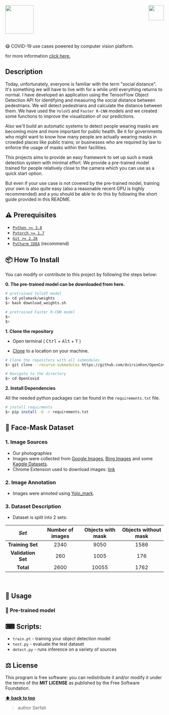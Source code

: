 <img src="https://in.bgu.ac.il/marketing/graphics/BGU.sig3-he-en-white.png" height="48px" align="right" /> 
<img src="https://res.cloudinary.com/serfati/image/upload/v1605445665/OpenCoVid19/logo_ntvgyv.png" height="90"/> 

<br>
<br>

😷 COVID-19 use cases powered by computer vision platform.

for more information [click here.](https://serfati.github.io/open-covid/) 
## Description  

Today, unfortunately, everyone is familiar with the term "social distance". It's something we will have to live with for a while until everything returns to normal. I have developed an application using the TensorFlow Object Detection API for identifying and measuring the social distance between pedestrians.
We will detect pedestrians and calculate the distance between them. We have used the `YoloV5` and `Faster R-CNN` models and we created some functions to improve the visualization of our predictions.

Also we'll build an automatic systems to detect people wearing masks are becoming more and more important for public health.
Be it for governments who might want to know how many people are actually wearing masks in crowded places like public trains; or businesses who are required by law to enforce the usage of masks within their facilities. 

This projects aims to provide an easy framework to set up such a mask detection system with minimal effort.
We provide a pre-trained model trained for people relatively close to the camera which you can use as a quick start option.

But even if your use case is not covered by the pre-trained model, training your own is also quite easy (also a reasonable recent GPU is highly recommended) and a you should be able to do this by following the short guide provided in this README. 

## ⚠️ Prerequisites  
  
- [`Python >= 3.8`](https://www.python.org/download/releases/3.8/)  
- [`Pytorch >= 1.7`](https://pytorch.org/get-started/locally/)  
- [`Git >= 2.26`](https://git-scm.com/downloads/)  
- [`PyCharm IDEA`](https://www.jetbrains.com/pycharm/) (recommend)  

## 📦 How To Install  
  
You can modify or contribute to this project by following the steps below:  


**0. The pre-trained model can be downloaded from here.**  
 ```bash  
 # pretrained YoloV5 model
 $> cd yolomask/weights
 $> bash download_weights.sh

 # pretrained Faster R-CNN model
 $>
 $>
```  
  
**1. Clone the repository**  
  
- Open terminal ( <kbd>Ctrl</kbd> + <kbd>Alt</kbd> + <kbd>T</kbd> )  
  
- [Clone](https://help.github.com/en/github/creating-cloning-and-archiving-repositories/cloning-a-repository) to a location on your machine.  
 ```bash  
 # Clone the repository with all submodules
 $> git clone --recurse-submodules https://github.com/dvirsimhon/OpenCovid.git  

 # Navigate to the directory 
 $> cd OpenCovid
  ``` 

**2. Install Dependencies**  

  All the needed python packages can be found in the `requirements.txt` file.

 ```bash  
 # install requirments
 $> pip install -U -r requirements.txt
 ```  

## 💽 Face-Mask Dataset

### 1. Image Sources
- Our photographies
- Images were collected from [Google Images](https://www.google.com/imghp?hl=en), [Bing Images](https://www.bing.com/images/trending?form=Z9LH) and some [Kaggle Datasets](https://www.kaggle.com/vtech6/medical-masks-dataset).
- Chrome Extension used to download images: [link](https://download-all-images.mobilefirst.me/)

### 2. Image Annotation
- Images were annoted using [Yolo_mark](https://github.com/AlexeyAB/Yolo_mark).

### 3. Dataset Description
- Dataset is split into 2 sets:

|_Set_|Number of images|Objects with mask|Objects without mask|
|:--:|:--:|:--:|:--:|
|**Training Set**| 2340 | 9050 | 1586 |
|**Validation Set**| 260 | 1005 | 176 |
|**Total**|2600|10055|1762|

<br>

## 📃 Usage  

### 🔌 Pre-trained model


## ⌨ Scripts:

- `train.pt` - training your object detection model
- `test.py` - evaluate the test dataset
- `detect.py` - runs inference on a variety of sources

## ⚖️ License  
  
This program is free software: you can redistribute it and/or modify it under the terms of the **MIT LICENSE** as published by the Free Software Foundation.  
  
**[⬆ back to top](#description)**

> author Serfati
